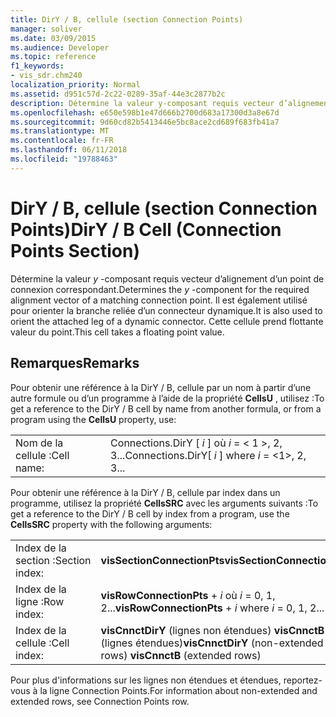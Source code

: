 ```yaml
---
title: DirY / B, cellule (section Connection Points)
manager: soliver
ms.date: 03/09/2015
ms.audience: Developer
ms.topic: reference
f1_keywords:
- vis_sdr.chm240
localization_priority: Normal
ms.assetid: d951c57d-2c22-0289-35af-44e3c2877b2c
description: Détermine la valeur y-composant requis vecteur d’alignement d’un point de connexion correspondant. Il est également utilisé pour orienter la branche reliée d’un connecteur dynamique. Cette cellule prend flottante valeur du point.
ms.openlocfilehash: e650e598b1e47d666b2700d683a17300d3a8e67d
ms.sourcegitcommit: 9d60cd82b5413446e5bc8ace2cd689f683fb41a7
ms.translationtype: MT
ms.contentlocale: fr-FR
ms.lasthandoff: 06/11/2018
ms.locfileid: "19788463"
---
```

# <a name="diry--b-cell-connection-points-section"></a><span data-ttu-id="05e5d-105">DirY / B, cellule (section Connection Points)</span><span class="sxs-lookup"><span data-stu-id="05e5d-105">DirY / B Cell (Connection Points Section)</span></span>

<span data-ttu-id="05e5d-106">Détermine la valeur *y* -composant requis vecteur d’alignement d’un point de connexion correspondant.</span><span class="sxs-lookup"><span data-stu-id="05e5d-106">Determines the  *y*  -component for the required alignment vector of a matching connection point.</span></span> <span data-ttu-id="05e5d-107">Il est également utilisé pour orienter la branche reliée d’un connecteur dynamique.</span><span class="sxs-lookup"><span data-stu-id="05e5d-107">It is also used to orient the attached leg of a dynamic connector.</span></span> <span data-ttu-id="05e5d-108">Cette cellule prend flottante valeur du point.</span><span class="sxs-lookup"><span data-stu-id="05e5d-108">This cell takes a floating point value.</span></span> 
  
## <a name="remarks"></a><span data-ttu-id="05e5d-109">Remarques</span><span class="sxs-lookup"><span data-stu-id="05e5d-109">Remarks</span></span>

<span data-ttu-id="05e5d-110">Pour obtenir une référence à la DirY / B, cellule par un nom à partir d’une autre formule ou d’un programme à l’aide de la propriété **CellsU** , utilisez :</span><span class="sxs-lookup"><span data-stu-id="05e5d-110">To get a reference to the DirY / B cell by name from another formula, or from a program using the **CellsU** property, use:</span></span> 
  
|||
|:-----|:-----|
|<span data-ttu-id="05e5d-111">Nom de la cellule :</span><span class="sxs-lookup"><span data-stu-id="05e5d-111">Cell name:</span></span>  <br/> |<span data-ttu-id="05e5d-112">Connections.DirY [ *i* ] où *i* = < 1 >, 2, 3...</span><span class="sxs-lookup"><span data-stu-id="05e5d-112">Connections.DirY[ *i*  ]           where  *i*  = <1>, 2, 3...</span></span>  <br/> |
   
<span data-ttu-id="05e5d-113">Pour obtenir une référence à la DirY / B, cellule par index dans un programme, utilisez la propriété **CellsSRC** avec les arguments suivants :</span><span class="sxs-lookup"><span data-stu-id="05e5d-113">To get a reference to the DirY / B cell by index from a program, use the **CellsSRC** property with the following arguments:</span></span> 
  
|||
|:-----|:-----|
|<span data-ttu-id="05e5d-114">Index de la section :</span><span class="sxs-lookup"><span data-stu-id="05e5d-114">Section index:</span></span>  <br/> |<span data-ttu-id="05e5d-115">**visSectionConnectionPts**</span><span class="sxs-lookup"><span data-stu-id="05e5d-115">**visSectionConnectionPts**</span></span> <br/> |
|<span data-ttu-id="05e5d-116">Index de la ligne :</span><span class="sxs-lookup"><span data-stu-id="05e5d-116">Row index:</span></span>  <br/> |<span data-ttu-id="05e5d-117">**visRowConnectionPts** +  *i* où *i* = 0, 1, 2...</span><span class="sxs-lookup"><span data-stu-id="05e5d-117">**visRowConnectionPts** +  *i*            where  *i*  = 0, 1, 2...</span></span>  <br/> |
|<span data-ttu-id="05e5d-118">Index de la cellule :</span><span class="sxs-lookup"><span data-stu-id="05e5d-118">Cell index:</span></span>  <br/> |<span data-ttu-id="05e5d-119">**visCnnctDirY** (lignes non étendues)           **visCnnctB** (lignes étendues)</span><span class="sxs-lookup"><span data-stu-id="05e5d-119">**visCnnctDirY** (non-extended rows)           **visCnnctB** (extended rows)</span></span>  <br/> |
   
<span data-ttu-id="05e5d-120">Pour plus d'informations sur les lignes non étendues et étendues, reportez-vous à la ligne Connection Points.</span><span class="sxs-lookup"><span data-stu-id="05e5d-120">For information about non-extended and extended rows, see Connection Points row.</span></span>
  

